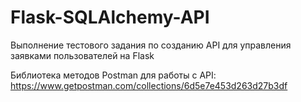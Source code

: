 # Flask-SQLAlchemy-API
 Выполнение тестового задания по созданию API для управления заявками пользователей на Flask

 Библиотека методов Postman для работы с API: https://www.getpostman.com/collections/6d5e7e453d263d27b3df